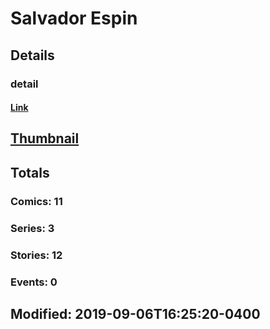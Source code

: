 # Salvador  Espin 
## Details
### detail
#### [Link](http://marvel.com/comics/creators/13905/salvador_espin?utm_campaign=apiRef&utm_source=225578a89fc76f3d20fbffda5d17a88d)
## [Thumbnail](http://i.annihil.us/u/prod/marvel/i/mg/b/40/image_not_available.jpg)
## Totals
### Comics: 11
### Series: 3
### Stories: 12
### Events: 0
## Modified: 2019-09-06T16:25:20-0400